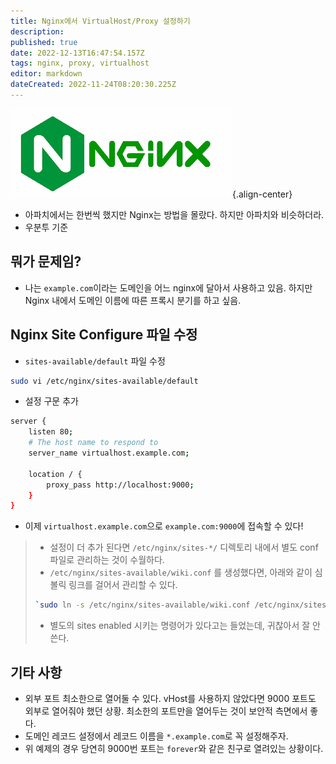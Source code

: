 ```yaml
---
title: Nginx에서 VirtualHost/Proxy 설정하기
description: 
published: true
date: 2022-12-13T16:47:54.157Z
tags: nginx, proxy, virtualhost
editor: markdown
dateCreated: 2022-11-24T08:20:30.225Z
---
```


![nginx-logo.png](/nginx-logo.png){.align-center}

- 아파치에서는 한번씩 했지만 Nginx는 방법을 몰랐다. 하지만 아파치와 비슷하더라.
- 우분투 기준

## 뭐가 문제임?
- 나는 `example.com`이라는 도메인을 어느 nginx에 달아서 사용하고 있음. 하지만 Nginx 내에서 도메인 이름에 따른 프록시 분기를 하고 싶음.

## Nginx Site Configure 파일 수정
- `sites-available/default` 파일 수정
```bash
sudo vi /etc/nginx/sites-available/default
```
- 설정 구문 추가
```bash
server {
    listen 80;
    # The host name to respond to
    server_name virtualhost.example.com;

    location / {
        proxy_pass http://localhost:9000;
    }
}
```
- 이제 `virtualhost.example.com`으로 `example.com:9000`에 접속할 수 있다!

> - 설정이 더 추가 된다면 `/etc/nginx/sites-*/` 디렉토리 내에서 별도 conf 파일로 관리하는 것이 수월하다.
> - `/etc/nginx/sites-available/wiki.conf` 를 생성했다면, 아래와 같이 심볼릭 링크를 걸어서 관리할 수 있다.
> ```bash
> `sudo ln -s /etc/nginx/sites-available/wiki.conf /etc/nginx/sites-enabled/`
> ```
> - 별도의 sites enabled 시키는 명령어가 있다고는 들었는데, 귀찮아서 잘 안쓴다.
 
## 기타 사항
- 외부 포트 최소한으로 열어둘 수 있다. vHost를 사용하지 않았다면 9000 포트도 외부로 열어줘야 했던 상황. 최소한의 포트만을 열어두는 것이 보안적 측면에서 좋다.
- 도메인 레코드 설정에서 레코드 이름을 `*.example.com`로 꼭 설정해주자.
- 위 예제의 경우 당연히 9000번 포트는 `forever`와 같은 친구로 열려있는 상황이다.
